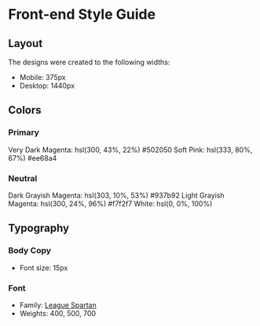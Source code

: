 # Front-end Style Guide

## Layout

The designs were created to the following widths:

- Mobile: 375px
- Desktop: 1440px

## Colors

### Primary

Very Dark Magenta: hsl(300, 43%, 22%) #502050 
Soft Pink: hsl(333, 80%, 67%) #ee68a4 

### Neutral

Dark Grayish Magenta: hsl(303, 10%, 53%) #937b92 
Light Grayish Magenta: hsl(300, 24%, 96%) #f7f2f7 
White: hsl(0, 0%, 100%)

## Typography

### Body Copy

- Font size: 15px

### Font

- Family: [League Spartan](https://fonts.google.com/specimen/League+Spartan) 
- Weights: 400, 500, 700 
